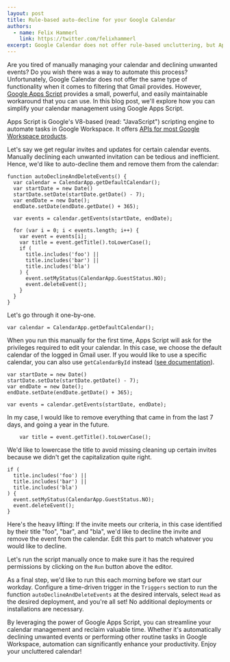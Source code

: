 ```yaml
---
layout: post
title: Rule-based auto-decline for your Google Calendar
authors:
  - name: Felix Hammerl
    link: https://twitter.com/felixhammerl
excerpt: Google Calendar does not offer rule-based uncluttering, but Apps Script offers a workaround.
---
```


Are you tired of manually managing your calendar and declining unwanted events? Do you wish there was a way to automate this process? Unfortunately, Google Calendar does not offer the same type of functionality when it comes to filtering that Gmail provides. However, [Google Apps Script](https://script.google.com/) provides a small, powerful, and easily maintainable workaround that you can use. In this blog post, we'll explore how you can simplify your calendar management using Google Apps Script.

Apps Script is Google's V8-based (read: "JavaScript") scripting engine to automate tasks in Google Workspace. It offers [APIs for most Google Workspace products](https://developers.google.com/apps-script/reference).

Let's say we get regular invites and updates for certain calendar events. Manually declining each unwanted invitation can be tedious and inefficient. Hence, we'd like to auto-decline them and remove them from the calendar:

```
function autoDeclineAndDeleteEvents() {
  var calendar = CalendarApp.getDefaultCalendar();
  var startDate = new Date()
  startDate.setDate(startDate.getDate() - 7);
  var endDate = new Date();
  endDate.setDate(endDate.getDate() + 365);

  var events = calendar.getEvents(startDate, endDate);
  
  for (var i = 0; i < events.length; i++) {
    var event = events[i];
    var title = event.getTitle().toLowerCase();
    if (
      title.includes('foo') || 
      title.includes('bar') || 
      title.includes('bla')
    ) {
      event.setMyStatus(CalendarApp.GuestStatus.NO);
      event.deleteEvent();
    }
  }
}
```

Let's go through it one-by-one.

```
var calendar = CalendarApp.getDefaultCalendar();
```
When you run this manually for the first time, Apps Script will ask for the privileges required to edit your calendar. In this case, we choose the default calendar of the logged in Gmail user. If you would like to use a specific calendar, you can also use `getCalendarById` instead ([see documentation](https://developers.google.com/apps-script/reference/calendar/calendar-app#getcalendarbyidid)).

```
var startDate = new Date()
startDate.setDate(startDate.getDate() - 7);
var endDate = new Date();
endDate.setDate(endDate.getDate() + 365);

var events = calendar.getEvents(startDate, endDate);
```

In my case, I would like to remove everything that came in from the last 7 days, and going a year in the future.

```
    var title = event.getTitle().toLowerCase();
```

We'd like to lowercase the title to avoid missing cleaning up certain invites because we didn't get the capitalization quite right.

```
if (
  title.includes('foo') || 
  title.includes('bar') || 
  title.includes('bla')
) {
  event.setMyStatus(CalendarApp.GuestStatus.NO);
  event.deleteEvent();
}
```

Here's the heavy lifting: If the invite meets our criteria, in this case identified by their title "foo", "bar", and "bla", we'd like to decline the invite and remove the event from the calendar. Edit this part to match whatever you would like to decline.

Let's run the script manually once to make sure it has the required permissions by clicking on the `Run` button above the editor.

As a final step, we'd like to run this each morning before we start our workday. Configure a time-driven trigger in the `Triggers` section to run the function `autoDeclineAndDeleteEvents` at the desired intervals, select `Head` as the desired deployment, and you're all set! No additional deployments or installations are necessary.

By leveraging the power of Google Apps Script, you can streamline your calendar management and reclaim valuable time. Whether it's automatically declining unwanted events or performing other routine tasks in Google Workspace, automation can significantly enhance your productivity. Enjoy your uncluttered calendar!
